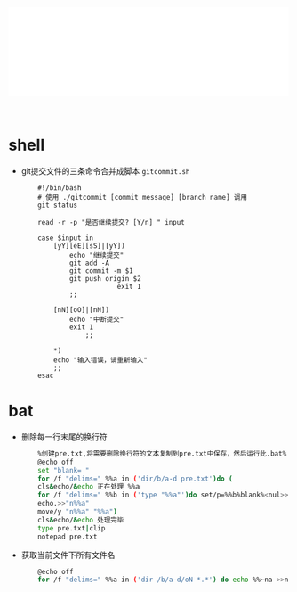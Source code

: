 <div id="navifation" class='headbar'>
    <iframe id='head' align="center" width="100%" height="160" src="others_show.html"  frameborder="no" border="0" marginwidth="0" marginheight="px" scrolling="no" ></iframe>
</div>
<style>
    .headbar{text-align:center}
    .iframe{margin:0 auto;}
</style>
<script>
    var oDiv = document.getElementById('head');
    oDiv.style.position = 'fixed'; oDiv.style.top = '0px'; oDiv.style.left = '0px';
</script>

<!-- ___________________________________________ -->
<!-- ___________________________________________ -->
&nbsp;
&nbsp;
&nbsp;
&nbsp;
&nbsp;
&nbsp;

# shell

* git提交文件的三条命令合并成脚本 ``gitcommit.sh``

    ```shell
        #!/bin/bash
        # 使用 ./gitcommit [commit message] [branch name] 调用
        git status
        
        read -r -p "是否继续提交? [Y/n] " input
        
        case $input in
            [yY][eE][sS]|[yY])
                echo "继续提交"
                git add -A
                git commit -m $1
                git push origin $2
                            exit 1
                ;;

            [nN][oO]|[nN])
                echo "中断提交"
                exit 1
                    ;;

            *)
            echo "输入错误，请重新输入"
            ;;
        esac

    ```

# bat
 * 删除每一行末尾的换行符
    ```bash
        %创建pre.txt,将需要删除换行符的文本复制到pre.txt中保存，然后运行此.bat%
        @echo off
        set "blank= "
        for /f "delims=" %%a in ('dir/b/a-d pre.txt')do (
        cls&echo/&echo 正在处理 %%a
        for /f "delims=" %%b in ('type "%%a"')do set/p=%%b%blank%<nul>>"n%%a"
        echo.>>"n%%a"
        move/y "n%%a" "%%a")
        cls&echo/&echo 处理完毕
        type pre.txt|clip
        notepad pre.txt
    ```

 * 获取当前文件下所有文件名
    ```bash
        @echo off
        for /f "delims=" %%a in ('dir /b/a-d/oN *.*') do echo %%~na >>name_list.txt
    ```